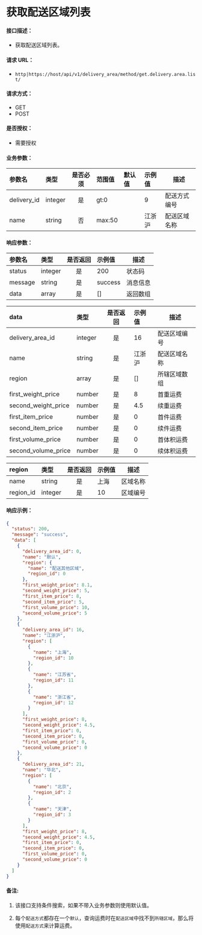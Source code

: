 # 获取配送区域列表

#### 接口描述：
- 获取配送区域列表。

#### 请求 URL：
- `http|https://host/api/v1/delivery_area/method/get.delivery.area.list/`

#### 请求方式：
- GET
- POST

#### 是否授权：
- 需要授权

#### 业务参数：
|参数名|类型|是否必须|范围值|默认值|示例值|描述|
|:----|:---|:---:|:-----|:-----|:-----|-----|
|delivery_id |integer |是 |gt:0 | |9 |配送方式编号 |
|name |string |否 |max:50 | |江浙沪 |配送区域名称 |

#### 响应参数：
|参数名|类型|是否返回|示例值|描述|
|:-----|:-----|:---:|:-----|-----|
|status |integer |是 |200 |状态码 |
|message |string |是 |success |消息信息 |
|data |array |是 |[] |返回数组 |

|data|类型|是否返回|示例值|描述|
|:-----|:-----|:---:|:-----|-----|
|delivery_area_id |integer |是 |16 |配送区域编号 |
|name |string |是 |江浙沪 |配送区域名称 |
|region |array |是 |[] |所辖区域数组 |
|first_weight_price |number |是 |8 |首重运费 |
|second_weight_price |number |是 |4.5 |续重运费 |
|first_item_price |number |是 |0 |首件运费 |
|second_item_price |number |是 |0 |续件运费 |
|first_volume_price |number |是 |0 |首体积运费 |
|second_volume_price |number |是 |0 |续体积运费 |

|region|类型|是否返回|示例值|描述|
|:-----|:-----|:---:|:-----|-----|
|name |string |是 |上海 |区域名称 |
|region_id |integer |是 |10 |区域编号 |

#### 响应示例：
```json
{
  "status": 200,
  "message": "success",
  "data": [
    {
      "delivery_area_id": 0,
      "name": "默认",
      "region": {
        "name": "配送其他区域",
        "region_id": 0
      },
      "first_weight_price": 8.1,
      "second_weight_price": 5,
      "first_item_price": 8,
      "second_item_price": 5,
      "first_volume_price": 10,
      "second_volume_price": 5
    },
    {
      "delivery_area_id": 16,
      "name": "江浙沪",
      "region": [
        {
          "name": "上海",
          "region_id": 10
        },
        {
          "name": "江苏省",
          "region_id": 11
        },
        {
          "name": "浙江省",
          "region_id": 12
        }
      ],
      "first_weight_price": 8,
      "second_weight_price": 4.5,
      "first_item_price": 0,
      "second_item_price": 0,
      "first_volume_price": 0,
      "second_volume_price": 0
    },
    {
      "delivery_area_id": 21,
      "name": "华北",
      "region": [
        {
          "name": "北京",
          "region_id": 2
        },
        {
          "name": "天津",
          "region_id": 3
        }
      ],
      "first_weight_price": 8,
      "second_weight_price": 4.5,
      "first_item_price": 0,
      "second_item_price": 0,
      "first_volume_price": 0,
      "second_volume_price": 0
    }
  ]
}
```

#### 备注:
1. 该接口支持条件搜索，如果不带入业务参数则使用默认值。

2. 每个`配送方式`都存在一个`默认`，查询运费时在`配送区域`中找不到`所辖区域`，那么将使用`配送方式`来计算运费。